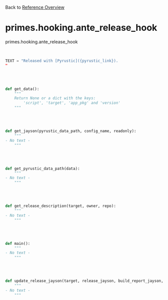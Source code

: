 
Back to [Reference Overview](x/y)

# primes.hooking.ante_release_hook

primes.hooking.ante_release_hook

<br>


```python
TEXT = "Released with [Pyrustic]({pyrustic_link}).
"

```

<br>

```python

def get_data():
    """
    Return None or a dict with the keys:
        'script', 'target', 'app_pkg' and 'version'
    """

```

<br>

```python

def get_jayson(pyrustic_data_path, config_name, readonly):
    """
- No text -
    """

```

<br>

```python

def get_pyrustic_data_path(data):
    """
- No text -
    """

```

<br>

```python

def get_release_description(target, owner, repo):
    """
- No text -
    """

```

<br>

```python

def main():
    """
- No text -
    """

```

<br>

```python

def update_release_jayson(target, release_jayson, build_report_jayson, app_pkg, version):
    """
- No text -
    """

```

